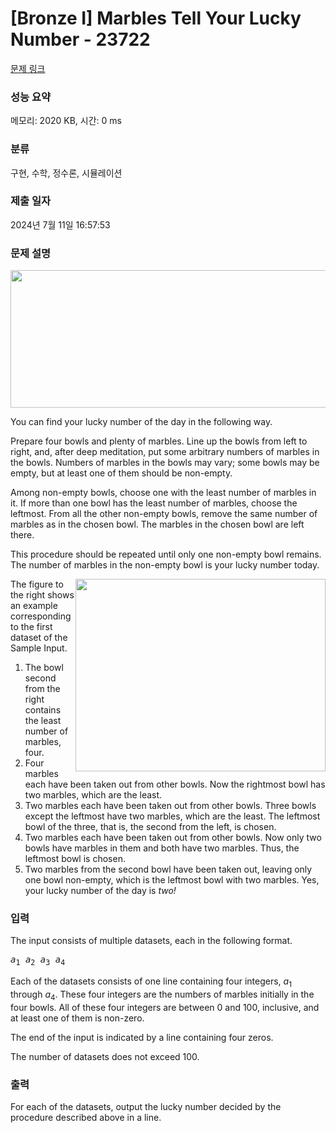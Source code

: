 # [Bronze I] Marbles Tell Your Lucky Number - 23722 

[문제 링크](https://www.acmicpc.net/problem/23722) 

### 성능 요약

메모리: 2020 KB, 시간: 0 ms

### 분류

구현, 수학, 정수론, 시뮬레이션

### 제출 일자

2024년 7월 11일 16:57:53

### 문제 설명

<p style="text-align: center;"><img alt="" src="https://upload.acmicpc.net/3b8a32ec-d4a5-4ba5-bd87-d0881205ddc4/-/preview/" style="width: 748px; height: 220px;"></p>

<p>You can find your lucky number of the day in the following way.</p>

<p>Prepare four bowls and plenty of marbles. Line up the bowls from left to right, and, after deep meditation, put some arbitrary numbers of marbles in the bowls. Numbers of marbles in the bowls may vary; some bowls may be empty, but at least one of them should be non-empty.</p>

<p>Among non-empty bowls, choose one with the least number of marbles in it. If more than one bowl has the least number of marbles, choose the leftmost. From all the other non-empty bowls, remove the same number of marbles as in the chosen bowl. The marbles in the chosen bowl are left there.</p>

<p>This procedure should be repeated until only one non-empty bowl remains. The number of marbles in the non-empty bowl is your lucky number today.</p>

<p><img alt="" src="https://upload.acmicpc.net/d733432a-9a7a-4f57-b014-c648bfdb273c/-/preview/" style="width: 400px; height: 308px; float: right;">The figure to the right shows an example corresponding to the first dataset of the Sample Input.</p>

<ol>
	<li>The bowl second from the right contains the least number of marbles, four.</li>
	<li>Four marbles each have been taken out from other bowls. Now the rightmost bowl has two marbles, which are the least.</li>
	<li>Two marbles each have been taken out from other bowls. Three bowls except the leftmost have two marbles, which are the least. The leftmost bowl of the three, that is, the second from the left, is chosen.</li>
	<li>Two marbles each have been taken out from other bowls. Now only two bowls have marbles in them and both have two marbles. Thus, the leftmost bowl is chosen.</li>
	<li>Two marbles from the second bowl have been taken out, leaving only one bowl non-empty, which is the leftmost bowl with two marbles. Yes, your lucky number of the day is <em>two!</em></li>
</ol>

### 입력 

 <p>The input consists of multiple datasets, each in the following format.</p>

<pre><var>a</var><sub>1</sub> <var>a</var><sub>2</sub> <var>a</var><sub>3</sub> <var>a</var><sub>4</sub></pre>

<p>Each of the datasets consists of one line containing four integers, <var>a</var><sub>1</sub> through <var>a</var><sub>4</sub>. These four integers are the numbers of marbles initially in the four bowls. All of these four integers are between 0 and 100, inclusive, and at least one of them is non-zero.</p>

<p>The end of the input is indicated by a line containing four zeros.</p>

<p>The number of datasets does not exceed 100.</p>

### 출력 

 <p>For each of the datasets, output the lucky number decided by the procedure described above in a line.</p>

